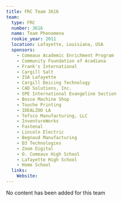 ```yaml
---
title: FRC Team 3616
team:
  type: FRC
  number: 3616
  name: Team Phenomena 
  rookie_year: 2011
  location: Lafayette, Louisiana, USA
  sponsors:
    - Comeaux Academic Enrichment Program
    - Community Foundation of Acadiana
    - Frank's International
    - Cargill Salt
    - ISA Lafayette
    - Cargill Deicing Technology
    - CAD Solutions, Inc.
    - SPE International Evangeline Section
    - Bosco Machine Shop
    - Touche Printing
    - IDEALZOO LA
    - Tefsco Manufacturing, LLC
    - InventureWorks
    - Fastenal
    - Lincoln Electric
    - Begnaud Manufacturing
    - D3 Technologies
    - Zoom Digital
    - O. Comeaux High School
    - Lafayette High School
    - Home School
  links:
    Website: 
---
```

No content has been added for this team